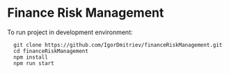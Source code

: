 # Finance Risk Management

[Live Demo]:[live-link]
[live-link]:https://igordmitriev.github.io/financeRiskManagement/

To run project in development environment:

```
  git clone https://github.com/IgorDmitriev/financeRiskManagement.git
  cd financeRiskManagement
  npm install
  npm run start
```
